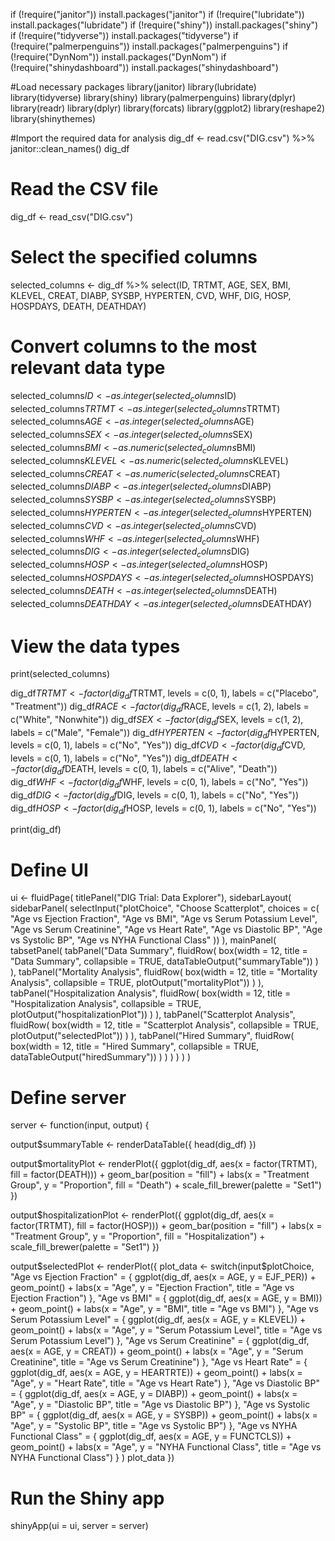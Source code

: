 
if (!require("janitor")) install.packages("janitor")
if (!require("lubridate")) install.packages("lubridate")
if (!require("shiny")) install.packages("shiny")
if (!require("tidyverse")) install.packages("tidyverse")
if (!require("palmerpenguins")) install.packages("palmerpenguins")
if (!require("DynNom")) install.packages("DynNom")
if (!require("shinydashboard")) install.packages("shinydashboard")

#Load necessary packages
library(janitor)
library(lubridate)
library(tidyverse)
library(shiny)
library(palmerpenguins)
library(dplyr)
library(readr)
library(dplyr)
library(forcats)
library(ggplot2)
library(reshape2)
library(shinythemes)

#Import the required data for analysis
dig_df <- read.csv("DIG.csv") %>%
  janitor::clean_names()
dig_df

# Read the CSV file
dig_df <- read_csv("DIG.csv")

# Select the specified columns
selected_columns <- dig_df %>%
  select(ID, TRTMT, AGE, SEX, BMI, KLEVEL, CREAT, DIABP, SYSBP, HYPERTEN, CVD, WHF, DIG, HOSP, HOSPDAYS, DEATH, DEATHDAY)

# Convert columns to the most relevant data type
selected_columns$ID <- as.integer(selected_columns$ID)
selected_columns$TRTMT <- as.integer(selected_columns$TRTMT)
selected_columns$AGE <- as.integer(selected_columns$AGE)
selected_columns$SEX <- as.integer(selected_columns$SEX)
selected_columns$BMI <- as.numeric(selected_columns$BMI)
selected_columns$KLEVEL <- as.numeric(selected_columns$KLEVEL)
selected_columns$CREAT <- as.numeric(selected_columns$CREAT)
selected_columns$DIABP <- as.integer(selected_columns$DIABP)
selected_columns$SYSBP <- as.integer(selected_columns$SYSBP)
selected_columns$HYPERTEN <- as.integer(selected_columns$HYPERTEN)
selected_columns$CVD <- as.integer(selected_columns$CVD)
selected_columns$WHF <- as.integer(selected_columns$WHF)
selected_columns$DIG <- as.integer(selected_columns$DIG)
selected_columns$HOSP <- as.integer(selected_columns$HOSP)
selected_columns$HOSPDAYS <- as.integer(selected_columns$HOSPDAYS)
selected_columns$DEATH <- as.integer(selected_columns$DEATH)
selected_columns$DEATHDAY <- as.integer(selected_columns$DEATHDAY)

# View the data types
print(selected_columns)



dig_df$TRTMT <- factor(dig_df$TRTMT, levels = c(0, 1), labels = c("Placebo", "Treatment"))
dig_df$RACE <- factor(dig_df$RACE, levels = c(1, 2), labels = c("White", "Nonwhite"))
dig_df$SEX <- factor(dig_df$SEX, levels = c(1, 2), labels = c("Male", "Female"))
dig_df$HYPERTEN <- factor(dig_df$HYPERTEN, levels = c(0, 1), labels = c("No", "Yes"))
dig_df$CVD <- factor(dig_df$CVD, levels = c(0, 1), labels = c("No", "Yes"))
dig_df$DEATH <- factor(dig_df$DEATH, levels = c(0, 1), labels = c("Alive", "Death"))
dig_df$WHF <- factor(dig_df$WHF, levels = c(0, 1), labels = c("No", "Yes"))
dig_df$DIG <- factor(dig_df$DIG, levels = c(0, 1), labels = c("No", "Yes"))
dig_df$HOSP <- factor(dig_df$HOSP, levels = c(0, 1), labels = c("No", "Yes"))

print(dig_df)


# Define UI
ui <- fluidPage(
  titlePanel("DIG Trial: Data Explorer"),
  sidebarLayout(
    sidebarPanel(
      selectInput("plotChoice", "Choose Scatterplot", choices = c(
        "Age vs Ejection Fraction",
        "Age vs BMI",
        "Age vs Serum Potassium Level",
        "Age vs Serum Creatinine",
        "Age vs Heart Rate",
        "Age vs Diastolic BP",
        "Age vs Systolic BP",
        "Age vs NYHA Functional Class"
      ))
    ),
    mainPanel(
      tabsetPanel(
        tabPanel("Data Summary",
                 fluidRow(
                   box(width = 12, title = "Data Summary", collapsible = TRUE, 
                       dataTableOutput("summaryTable"))
                 )
        ),
        tabPanel("Mortality Analysis",
                 fluidRow(
                   box(width = 12, title = "Mortality Analysis", collapsible = TRUE, 
                       plotOutput("mortalityPlot"))
                 )
        ),
        tabPanel("Hospitalization Analysis",
                 fluidRow(
                   box(width = 12, title = "Hospitalization Analysis", collapsible = TRUE, 
                       plotOutput("hospitalizationPlot"))
                 )
        ),
        tabPanel("Scatterplot Analysis",
                 fluidRow(
                   box(width = 12, title = "Scatterplot Analysis", collapsible = TRUE, 
                       plotOutput("selectedPlot"))
                 )
        ),
        tabPanel("Hired Summary",
                 fluidRow(
                   box(width = 12, title = "Hired Summary", collapsible = TRUE, 
                       dataTableOutput("hiredSummary"))
                 )
        )
      )
    )
  )
)

# Define server
server <- function(input, output) {
  
  output$summaryTable <- renderDataTable({
    head(dig_df)
  })
  
  output$mortalityPlot <- renderPlot({
    ggplot(dig_df, aes(x = factor(TRTMT), fill = factor(DEATH))) +
      geom_bar(position = "fill") +
      labs(x = "Treatment Group", y = "Proportion", fill = "Death") +
      scale_fill_brewer(palette = "Set1")
  })
  
  output$hospitalizationPlot <- renderPlot({
    ggplot(dig_df, aes(x = factor(TRTMT), fill = factor(HOSP))) +
      geom_bar(position = "fill") +
      labs(x = "Treatment Group", y = "Proportion", fill = "Hospitalization") +
      scale_fill_brewer(palette = "Set1")
  })

  output$selectedPlot <- renderPlot({
  plot_data <- switch(input$plotChoice,
                      "Age vs Ejection Fraction" = {
                        ggplot(dig_df, aes(x = AGE, y = EJF_PER)) +
                          geom_point() +
                          labs(x = "Age", y = "Ejection Fraction", title = "Age vs Ejection Fraction")
                      },
                      "Age vs BMI" = {
                        ggplot(dig_df, aes(x = AGE, y = BMI)) +
                          geom_point() +
                          labs(x = "Age", y = "BMI", title = "Age vs BMI")
                      },
                      "Age vs Serum Potassium Level" = {
                        ggplot(dig_df, aes(x = AGE, y = KLEVEL)) +
                          geom_point() +
                          labs(x = "Age", y = "Serum Potassium Level", title = "Age vs Serum Potassium Level")
                      },
                      "Age vs Serum Creatinine" = {
                        ggplot(dig_df, aes(x = AGE, y = CREAT)) +
                          geom_point() +
                          labs(x = "Age", y = "Serum Creatinine", title = "Age vs Serum Creatinine")
                      },
                      "Age vs Heart Rate" = {
                        ggplot(dig_df, aes(x = AGE, y = HEARTRTE)) +
                          geom_point() +
                          labs(x = "Age", y = "Heart Rate", title = "Age vs Heart Rate")
                      },
                      "Age vs Diastolic BP" = {
                        ggplot(dig_df, aes(x = AGE, y = DIABP)) +
                          geom_point() +
                          labs(x = "Age", y = "Diastolic BP", title = "Age vs Diastolic BP")
                      },
                      "Age vs Systolic BP" = {
                        ggplot(dig_df, aes(x = AGE, y = SYSBP)) +
                          geom_point() +
                          labs(x = "Age", y = "Systolic BP", title = "Age vs Systolic BP")
                      },
                      "Age vs NYHA Functional Class" = {
                        ggplot(dig_df, aes(x = AGE, y = FUNCTCLS)) +
                          geom_point() +
                          labs(x = "Age", y = "NYHA Functional Class", title = "Age vs NYHA Functional Class")
                      }
  )
  plot_data
})

# Run the Shiny app
shinyApp(ui = ui, server = server)

